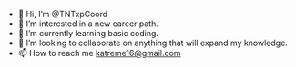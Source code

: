 - 👋 Hi, I’m @TNTxpCoord
- 👀 I’m interested in a new career path.
- 🌱 I’m currently learning basic coding.
- 💞️ I’m looking to collaborate on anything that will expand my knowledge.
- 📫 How to reach me katreme16@gmail.com

<!---
TNTxpCoord/TNTxpCoord is a ✨ special ✨ repository because its `README.md` (this file) appears on your GitHub profile.
You can click the Preview link to take a look at your changes.
--->
